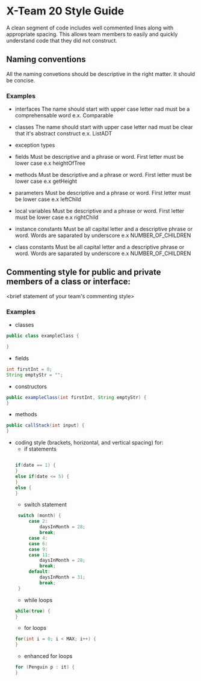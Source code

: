 # X-Team 20 Style Guide

A clean segment of code includes well commented lines along with appropriate spacing. This allows team members to easily and quickly understand code that they did not construct.

## Naming conventions

All the naming convetions should be descriptive in the right matter. It should be concise. 

### Examples
* interfaces
 The name should start with upper case letter nad must be a comprehensable word e.x. Comparable 
* classes
 The name should start with upper case letter nad must be clear that it's abstract construct e.x. ListADT
* exception types
 
* fields
 Must be descriptive and a phrase or word. First letter must be lower case e.x heightOfTree
* methods
 Must be descriptive and a phrase or word. First letter must be lower case e.x getHeight
* parameters
 Must be descriptive and a phrase or word. First letter must be lower case e.x leftChild
* local variables
 Must be descriptive and a phrase or word. First letter must be lower case e.x rightChild
* instance constants
 Must be all capital letter and a descriptive phrase or word. Words are saparated by underscore e.x NUMBER_OF_CHILDREN
* class constants
 Must be all capital letter and a descriptive phrase or word. Words are saparated by underscore e.x NUMBER_OF_CHILDREN
## Commenting style for public and private members of a class or interface:

<brief statement of your team's commenting style>

### Examples

* classes
```Java
public class exampleClass {

}
```
* fields
```Java
int firstInt = 0;
String emptyStr = "";
```
* constructors
```Java
public exampleClass(int firstInt, String emptyStr) {
}
```
* methods
```Java
public callStack(int input) {
}
```
* coding style (brackets, horizontal, and vertical spacing) for:
  * if statements
  ``` Java
  
  if(date == 1) {
  }
  else if(date <= 5) {
  }
  else {
  }
  ```
  * switch statement
   ``` Java
    switch (month) {
        case 2:
            daysInMonth = 28;
            break;
        case 4:
        case 6:
        case 9:
        case 11:
            daysInMonth = 28;
            break;
        default:
            daysInMonth = 31;
            break;
    }
    ```
  * while loops
  ```Java
  while(true) {
  }
  ```
  * for loops
  ```Java
  for(int i = 0; i < MAX; i++) {
  }
  ```
  * enhanced for loops
  ```Java
  for (Penguin p : it) {
  }
  ```
